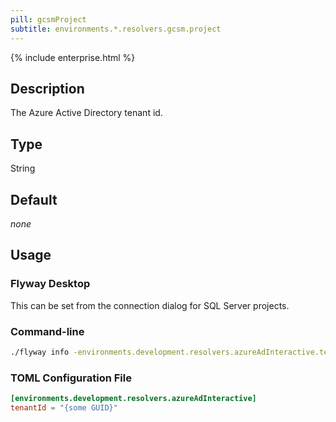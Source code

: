 ```yaml
---
pill: gcsmProject
subtitle: environments.*.resolvers.gcsm.project
---
```


{% include enterprise.html %}

## Description

The Azure Active Directory tenant id.

## Type

String

## Default

<i>none</i>

## Usage

### Flyway Desktop

This can be set from the connection dialog for SQL Server projects.

### Command-line

```bash
./flyway info -environments.development.resolvers.azureAdInteractive.tenantId='{some GUID}'
```

### TOML Configuration File

```toml
[environments.development.resolvers.azureAdInteractive]
tenantId = "{some GUID}"
```
